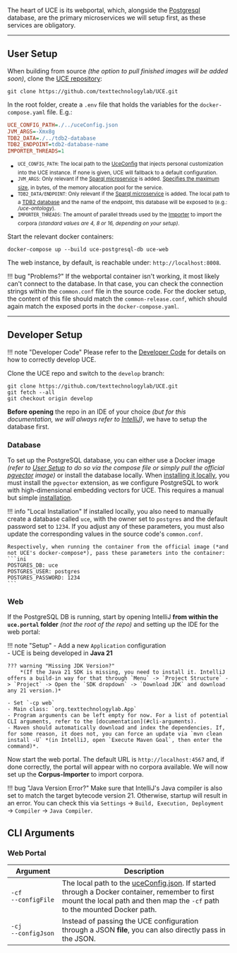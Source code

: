 The heart of UCE is its webportal, which, alongside the [Postgresql](#TODO) database, are the primary microservices we will setup first, as these services are obligatory.

<hr/>

## User Setup

When building from source *(the option to pull finished images will be added soon)*, clone the [UCE repository](https://github.com/texttechnologylab/UCE):

```
git clone https://github.com/texttechnologylab/UCE.git
```

In the root folder, create a `.env` file that holds the variables for the `docker-compose.yaml` file. E.g.:

```ini title=".env"
UCE_CONFIG_PATH=./../uceConfig.json
JVM_ARGS=-Xmx8g
TDB2_DATA=./../tdb2-database
TDB2_ENDPOINT=tdb2-database-name
IMPORTER_THREADS=1
```

- <sup>`UCE_CONFIG_PATH`: The local path to the [UceConfig](#TODO) that injects personal customization into the UCE instance. If none is given, UCE will fallback to a default configuration.</sup>
- <sup>`JVM_ARGS`: Only relevant if the [Sparql microservice](#TODO) is added. [Specifies the maximum size](https://docs.oracle.com/javase/7/docs/technotes/tools/solaris/java.html), in bytes, of the memory allocation pool for the service.</sup>
- <sup>`TDB2_DATA/ENDPOINT`: Only relevant if the [Sparql microservice](#TODO) is added. The local path to a [TDB2 database](https://jena.apache.org/documentation/tdb2/) and the name of the endpoint, this database will be exposed to (e.g.: */uce-ontology*).</sup>
- <sup>`IMPORTER_THREADS`: The amount of parallel threads used by the [Importer](#TODO) to import the corpora *(standard values are 4, 8 or 16, depending on your setup)*.</sup>


Start the relevant docker containers:

```
docker-compose up --build uce-postgresql-db uce-web
```

The web instance, by default, is reachable under: `http://localhost:8008`.

!!! bug "Problems?" 
    If the webportal container isn't working, it most likely can't connect to the database. In that case, you can check the connection strings within the `common.conf` file in the source code. For the docker setup, the content of this file should match the `common-release.conf`, which should again match the exposed ports in the `docker-compose.yaml`.

<hr />

## Developer Setup

!!! note "Developer Code"
    Please refer to the [Developer Code](#TODO) for details on how to correctly develop UCE.

Clone the UCE repo and switch to the `develop` branch:

```
git clone https://github.com/texttechnologylab/UCE.git
git fetch --all
git checkout origin develop
```

**Before opening** the repo in an IDE of your choice *(but for this documentation, we will always refer to [IntelliJ](https://www.jetbrains.com/de-de/idea/))*, we have to setup the database first.

### Database

To set up the PostgreSQL database, you can either use a Docker image *(refer to [User Setup](#user-setup) to do so via the compose file or simply pull the official [pgvector](https://hub.docker.com/r/pgvector/pgvector/tags?name=pg16&ordering=name) image)* or install the database locally. When [installing it locally](https://www.postgresql.org/download/), you must install the `pgvector` extension, as we configure PostgreSQL to work with high-dimensional embedding vectors for UCE. This requires a manual but simple [installation](https://github.com/pgvector/pgvector).

!!! info "Local Installation"
    If installed locally, you also need to manually create a database called `uce`, with the owner set to `postgres` and the default password set to `1234`. If you adjust any of these parameters, you must also update the corresponding values in the source code's `common.conf`.

    Respectively, when running the container from the official image (*and not UCE's docker-compose*), pass these parameters into the container:
    ```ini
    POSTGRES_DB: uce
    POSTGRES_USER: postgres
    POSTGRES_PASSWORD: 1234
    ```

### Web

If the PostgreSQL DB is running, start by opening IntelliJ **from within the `uce.portal` folder** *(not the root of the repo)* and setting up the IDE for the web portal:

!!! note "Setup"
    - Add a new `Application` configuration  
    - UCE is being developed in **Java 21** 

    ??? warning "Missing JDK Version?"
        *(If the Java 21 SDK is missing, you need to install it. IntelliJ offers a build-in way for that through `Menu` -> `Project Structure` -> `Project` -> Open the `SDK dropdown` -> `Download JDK` and download any 21 version.)* 

    - Set `-cp web`  
    - Main class: `org.texttechnologylab.App`  
    - Program arguments can be left empty for now. For a list of potential CLI arguments, refer to the [documentation](#cli-arguments).
    - Maven should automatically download and index the dependencies. If, for some reason, it does not, you can force an update via `mvn clean install -U` *(in IntelliJ, open `Execute Maven Goal`, then enter the command)*.

Now start the web portal. The default URL is `http://localhost:4567` and, if done correctly, the portal will appear with no corpora available. We will now set up the **Corpus-Importer** to import corpora.

!!! bug "Java Version Error?"
    Make sure that IntelliJ's Java compiler is also set to match the target bytecode version 21. Otherwise, startup will result in an error. You can check this via `Settings` → `Build, Execution, Deployment` → `Compiler` → `Java Compiler`.

## CLI Arguments

### Web Portal

| <div style="width:100px">Argument</div> | Description |
|---------|-------------|
| `-cf` <br/> `--configFile` | The local path to the [uceConfig.json](#TODO). If started through a Docker container, remember to first mount the local path and then map the `-cf` path to the mounted Docker path. |
| `-cj` <br/> `--configJson` | Instead of passing the UCE configuration through a JSON **file**, you can also directly pass in the JSON. |







